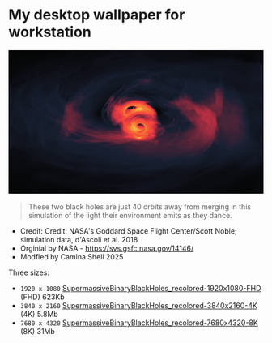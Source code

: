 # My desktop wallpaper for workstation

![SupermassiveBinaryBlackHoles_recolored-1920x1080-FHD](./assets/SupermassiveBinaryBlackHoles_recolored-1920x1080-FHD.png)

> These two black holes are just 40 orbits away from merging in this simulation of the light their environment emits as they dance.

- Credit: Credit: NASA's Goddard Space Flight Center/Scott Noble; simulation data, d'Ascoli et al. 2018
- Orginial by NASA - https://svs.gsfc.nasa.gov/14146/
- Modfied by Camina Shell 2025

Three sizes:

- `1920 x 1080` [SupermassiveBinaryBlackHoles_recolored-1920x1080-FHD](./archives/SupermassiveBinaryBlackHoles_recolored-1920x1080-FHD.zip) (FHD) 623Kb 
- `3840 x 2160` [SupermassiveBinaryBlackHoles_recolored-3840x2160-4K](./archives/SupermassiveBinaryBlackHoles_recolored-3840x2160-4K.zip) (4K) 5.8Mb
- `7680 x 4320` [SupermassiveBinaryBlackHoles_recolored-7680x4320-8K](./archives/SupermassiveBinaryBlackHoles_recolored-7680x4320-8K.zip) (8K) 31Mb
